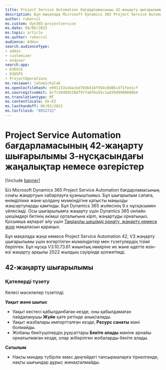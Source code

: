 ```yaml
---
title: Project Service Automation бағдарламасының 42-жаңарту шығарылымы 3-нұсқасындағы жаңалықтар немесе өзгерістер
description: Бұл мақалада Microsoft Dynamics 365 Project Service Automation 42, V3 жаңарту шығарылымындағы қолжетімді мүмкіндіктер мен түзетулердің тізімі берілген.
author: ruhercul
ms.custom: dyn365-projectservice
ms.date: 04/05/2022
ms.topic: article
ms.author: ruhercul
audience: Admin
search.audienceType:
- admin
- customizer
- enduser
search.app:
- D365CE
- D365PS
- ProjectOperations
ms.reviewer: johnmichalak
ms.openlocfilehash: e9911531e4acbd78db416f554c8d85c4f1fee1cf
ms.sourcegitcommit: 6cfc50d89528df977a8f6a55c1ad39d99800d9b4
ms.translationtype: MT
ms.contentlocale: kk-KZ
ms.lasthandoff: 06/03/2022
ms.locfileid: "8912722"
---
```

# <a name="whats-new-or-changed-in-project-service-automation-update-release-42-v3"></a>Project Service Automation бағдарламасының 42-жаңарту шығарылымы 3-нұсқасындағы жаңалықтар немесе өзгерістер

[!include [banner](../includes/psa-now-project-operations.md)]

Біз Microsoft Dynamics 365 Project Service Automation бағдарламасының соңғы жаңартуын хабарлауға қуаныштымыз. Бұл шығарылым сапаға, өнімділікке және қолдану мүмкіндігіне қатысты маңызды жақсартуларды қамтиды. Бұл Dynamics 365 жүйесінің 9.x нұсқасымен үйлесімді. Осы шығарылымға жаңарту үшін Dynamics 365 онлайн шешімдері бетінің әкімші орталығына кіріп, жаңартуды орнатыңыз. Қосымша ақпарат алу үшін [Таңдаулы шешімді орнату, жаңарту немесе жою](/power-platform/admin/install-remove-preferred-solution) мақаласын қараңыз.

Бұл мақалада жаңа немесе Project Service Automation 42, V3 жаңарту шығарылымы үшін өзгертілген мүмкіндіктер мен түзетулердің тізімі берілген. Бұл нұсқа V3.10.73.61 жиынтық нөміріне ие және әдетте өзін-өзі жаңарту арқылы 2022 жылдың сәуірінде қолжетімді.

## <a name="update-release-42"></a>42-жаңарту шығарылымы

### <a name="bug-fixes"></a>Қателерді түзету

Келесі мәселелер түзетілді.

**Уақыт және шығыс**

- Уақыт кестесі қабылданбаған кезде, оны қабылдамаған пайдаланушы **Жүйе** қате ретінде анықталады.
- Уақыт жазбалары импортталған кезде, **Ресурс санаты** мәні болмайды.
- Жобаны бекітушілердің рұқсаттары **Бекіте алады** мәніне арнайы орнатылмаған кезде, олар жіберілген жобаларды бекіте алады.

**Сатылым**

- Нақты мәндер түбірлік емес деңгейдегі тапсырмаларға тіркелгенде, нақты шығындар дұрыс жинақталмайды.
